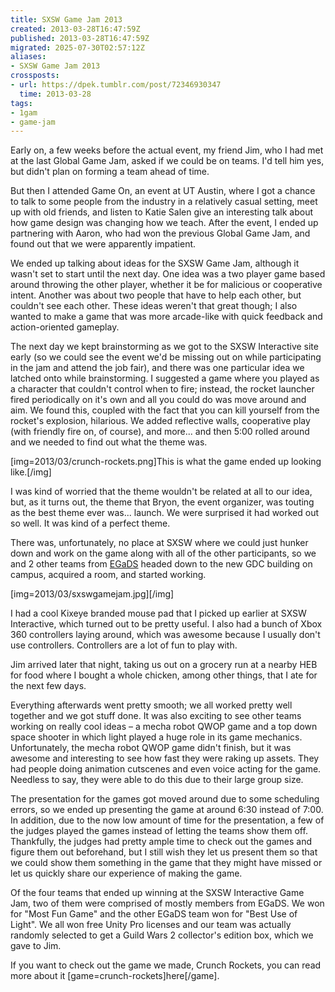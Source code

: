 ```yaml
---
title: SXSW Game Jam 2013
created: 2013-03-28T16:47:59Z
published: 2013-03-28T16:47:59Z
migrated: 2025-07-30T02:57:12Z
aliases:
- SXSW Game Jam 2013
crossposts:
- url: https://dpek.tumblr.com/post/72346930347
  time: 2013-03-28
tags:
- 1gam
- game-jam
---
```


Early on, a few weeks before the actual event, my friend Jim, who I had met at the last Global Game Jam, asked if we could be on teams. I'd tell him yes, but didn't plan on forming a team ahead of time.

But then I attended Game On, an event at UT Austin, where I got a chance to talk to some people from the industry in a relatively casual setting, meet up with old friends, and listen to Katie Salen give an interesting talk about how game design was changing how we teach. After the event, I ended up partnering with Aaron, who had won the previous Global Game Jam, and found out that we were apparently impatient.

We ended up talking about ideas for the SXSW Game Jam, although it wasn't set to start until the next day. One idea was a two player game based around throwing the other player, whether it be for malicious or cooperative intent. Another was about two people that have to help each other, but couldn't see each other. These ideas weren't that great though; I also wanted to make a game that was more arcade-like with quick feedback and action-oriented gameplay.

The next day we kept brainstorming as we got to the SXSW Interactive site early (so we could see the event we'd be missing out on while participating in the jam and attend the job fair), and there was one particular idea we latched onto while brainstorming. I suggested a game where you played as a character that couldn't control when to fire; instead, the rocket launcher fired periodically on it's own and all you could do was move around and aim. We found this, coupled with the fact that you can kill yourself from the rocket's explosion, hilarious. We added reflective walls, cooperative play (with friendly fire on, of course), and more... and then 5:00 rolled around and we needed to find out what the theme was.

[img=2013/03/crunch-rockets.png]This is what the game ended up looking like.[/img]

I was kind of worried that the theme wouldn't be related at all to our idea, but, as it turns out, the theme that Bryon, the event organizer, was touting as the best theme ever was... launch. We were surprised it had worked out so well. It was kind of a perfect theme.

There was, unfortunately, no place at SXSW where we could just hunker down and work on the game along with all of the other participants, so we and 2 other teams from [EGaDS](http://www.egads-austin.org/) headed down to the new GDC building on campus, acquired a room, and started working.

[img=2013/03/sxswgamejam.jpg][/img]

I had a cool Kixeye branded mouse pad that I picked up earlier at SXSW Interactive, which turned out to be pretty useful. I also had a bunch of Xbox 360 controllers laying around, which was awesome because I usually don't use controllers. Controllers are a lot of fun to play with.

Jim arrived later that night, taking us out on a grocery run at a nearby HEB for food where I bought a whole chicken, among other things, that I ate for the next few days.

Everything afterwards went pretty smooth; we all worked pretty well together and we got stuff done. It was also exciting to see other teams working on really cool ideas – a mecha robot QWOP game and a top down space shooter in which light played a huge role in its game mechanics. Unfortunately, the mecha robot QWOP game didn't finish, but it was awesome and interesting to see how fast they were raking up assets. They had people doing animation cutscenes and even voice acting for the game. Needless to say, they were able to do this due to their large group size.

The presentation for the games got moved around due to some scheduling errors, so we ended up presenting the game at around 6:30 instead of 7:00. In addition, due to the now low amount of time for the presentation, a few of the judges played the games instead of letting the teams show them off. Thankfully, the judges had pretty ample time to check out the games and figure them out beforehand, but I still wish they let us present them so that we could show them something in the game that they might have missed or let us quickly share our experience of making the game.

Of the four teams that ended up winning at the SXSW Interactive Game Jam, two of them were comprised of mostly members from EGaDS. We won for "Most Fun Game" and the other EGaDS team won for "Best Use of Light". We all won free Unity Pro licenses and our team was actually randomly selected to get a Guild Wars 2 collector's edition box, which we gave to Jim.

If you want to check out the game we made, Crunch Rockets, you can read more about it [game=crunch-rockets]here[/game].
